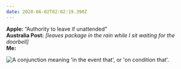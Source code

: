 ```yaml
---
date: 2020-06-02T02:02:19.390Z
---
```

**Apple:** “Authority to leave if unattended”  
**Australia Post:** _[leaves package in the rain while I sit waiting for the doorbell]_  
**Me:**

![A conjunction meaning 'in the event that', or 'on condition that'.](https://frinkiac.com/meme/S05E20/957789.jpg?b64lines=QSBDT05KVU5DVElPTiBNRUFOSU5HCiJJTiBUSEUgRVZFTlQgVEhBVCIgT1IKIk9OIENPTkRJVElPTiBUSEFULiI=)
